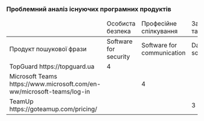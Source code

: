 ### Проблемний аналіз існуючих програмних продуктів

<table>
    <thead>
        <tr>
          <td></td>
          <td>Особиста безпека</td>
          <td>Професійне спілкування</td>
          <td>Зацікавленість танцями</td>
          <td>Тип ліцензії</td>
          <td>Примітка</td>
        </tr>
    </thead>
          <tr>
             <td>Продукт пошукової фрази</td>
             <td>Software for security</td>
             <td>Software for communication</td>
             <td>Dancing software</td>
             <td></td>
					   <td></td>
          </tr>
            <tr>
             <td>TopGuard https://topguard.ua</td>
             <td>4</td>
             <td></td>
             <td></td>
             <td>Proprietary</td>
             <td></td>
          </tr>
            <tr>
             <td>Microsoft Teams https://www.microsoft.com/en-ww/microsoft-teams/log-in</td>
             <td></td>
             <td>4</td>
             <td></td>
             <td>Shareware</td>
             <td></td>
          </tr>
            <tr>
             <td>TeamUp https://goteamup.com/pricing/</td>
             <td></td>
             <td></td>
             <td>3</td>
             <td>Proprietary</td>
             <td></td>
          </tr>
  </table>
